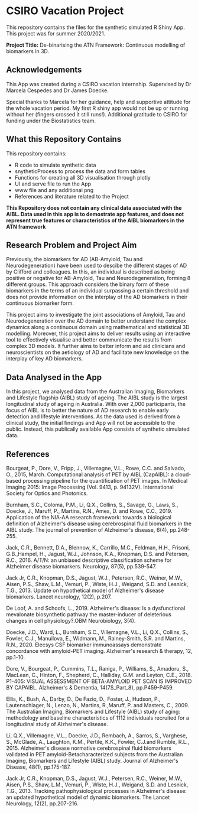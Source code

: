 # CSIRO Vacation Project

This repository contains the files for the synthetic simulated R Shiny App. This project was for summer 2020/2021. 

**Project Title:** De-binarising the ATN Framework: Continuous modelling of biomarkers in 3D. 

## Acknowledgements 

This App was created during a CSIRO vacation internship. Supervised by Dr Marcela Cespedes and Dr James Doecke. 

Special thanks to Marcela for her guidance, help and supportive attitude for the whole vacation period. My first R shiny app would not be up or running without her (fingers crossed it still runs!). Additional gratitude to CSIRO for funding under the Biostatistics team. 

## What this Repository Contains

This repository contains: 
- R code to simulate synthetic data 
- snytheticProcess to process the data and form tables 
- Functions for creating all 3D visualisation through plotly 
- UI and serve file to run the App
- www file and any additional png
- References and literature related to the Project

**This Repository does not contain any clinical data associated with the AIBL. Data used in this app is to demostrate app features, and does not represent true features or characteristics of the AIBL biomarkers in the ATN framework**

## Research Problem and Project Aim

Previously, the biomarkers for AD (AB-Amyloid, Tau and Neurodegeneration) have been used to descibe the different stages of AD by Clifford and colleagues. In this, an individual is described as being positive or negative for AB-Amyloid, Tau and Neurodegeneration, forming 8 different groups. This approach considers the binary form of these biomarkers in the terms of an individual surpassing a certain threshold and does not provide information on the interplay of the AD biomarkers in their continuous biomarker form.

This project aims to investigate the joint associations of Amyloid, Tau and Neurodegeneration over the AD domain to better understand the complex dynamics along a continuous domain using mathematical and statistical 3D modelling. Moreover, this project aims to deliver results using an interactive tool to effectively visualise and better communicate the results from complex 3D models. It further aims to better inform and aid clinicians and neuroscientists on the aetiology of AD and facilitate new knowledge on the interplay of key AD biomarkers.

## Data Analysed in the App 
In this project, we analysed data from the Australian Imaging, Biomarkers and Lifestyle flagship (AIBL) study of ageing. The AIBL study is the largest longitudinal study of ageing in Australia. With over 2,000 participants, the focus of AIBL is to better the nature of AD research to enable early detection and lifestyle interventions. As the data used is derived from a clinical study, the initial findings and App will not be accessible to the public. Instead, this publically available App consists of synthetic simulated data. 


## References 

Bourgeat, P., Dore, V., Fripp, J., Villemagne, V.L., Rowe, C.C. and Salvado, O., 2015, March. Computational analysis of PET by AIBL (CapAIBL): a cloud-based processing pipeline for the quantification of PET images. In Medical Imaging 2015: Image Processing (Vol. 9413, p. 94132V). International Society for Optics and Photonics.


Burnham, S.C., Coloma, P.M., Li, Q.X., Collins, S., Savage, G., Laws, S., Doecke, J., Maruff, P., Martins, R.N., Ames, D. and Rowe, C.C., 2019. Application of the NIA-AA research framework: towards a biological definition of Alzheimer's disease using cerebrospinal fluid biomarkers in the AIBL study. The journal of prevention of Alzheimer's disease, 6(4), pp.248-255.


Jack, C.R., Bennett, D.A., Blennow, K., Carrillo, M.C., Feldman, H.H., Frisoni, G.B.,Hampel, H., Jagust, W.J., Johnson, K.A., Knopman, D.S. and Petersen, R.C., 2016. A/T/N: an unbiased descriptive classification scheme for Alzheimer disease biomarkers. Neurology, 87(5), pp.539-547.

 Jack Jr, C.R., Knopman, D.S., Jagust, W.J., Petersen, R.C., Weiner, M.W., Aisen, P.S., Shaw, L.M., Vemuri, P., Wiste, H.J., Weigand, S.D. and Lesnick, T.G., 2013. Update on hypothetical model of Alzheimer's disease biomarkers. Lancet neurology, 12(2), p.207.
 
 
De Loof, A. and Schoofs, L., 2019. Alzheimer's disease: Is a dysfunctional mevalonate biosynthetic pathway the master-inducer of deleterious changes in cell physiology?.OBM Neurobiology, 3(4).


Doecke, J.D., Ward, L., Burnham, S.C., Villemagne, V.L., Li, Q.X., Collins, S., Fowler, C.J., Manuilova, E., Widmann, M., Rainey-Smith, S.R. and Martins, R.N., 2020. Elecsys CSF biomarker immunoassays demonstrate concordance with amyloid-PET imaging. Alzheimer's research & therapy, 12, pp.1-10.


Dore, V., Bourgeat, P., Cummins, T.L., Raniga, P., Williams, S., Amadoru, S., MacLean, C., Hinton, F., Shepherd, C., Halliday, G.M. and Leyton, C.E., 2018. P1-405: VISUAL ASSESSMENT OF BETA-AMYLOID PET SCAN IS IMPROVED BY CAPAIBL. Alzheimer's & Dementia, 14(7S_Part_8), pp.P459-P459.


Ellis, K., Bush, A., Darby, D., De Fazio, D., Foster, J., Hudson, P., Lautenschlager, N., Lenzo, N., Martins, R.,Maruff, P. and Masters, C., 2009. The Australian Imaging, Biomarkers and Lifestyle (AIBL) study of aging: methodology and baseline characteristics of 1112 individuals recruited for a longitudinal study of Alzheimer's disease.


Li, Q.X., Villemagne, V.L., Doecke, J.D., Rembach, A., Sarros, S., Varghese, S., McGlade, A., Laughton, K.M., Pertile, K.K., Fowler, C.J.and Rumble, R.L., 2015. Alzheimer's disease normative cerebrospinal fluid biomarkers validated in PET amyloid-Betacharacterized subjects from the Australian Imaging, Biomarkers and Lifestyle (AIBL) study. Journal of Alzheimer's Disease, 48(1), pp.175-187.


Jack Jr, C.R., Knopman, D.S., Jagust, W.J., Petersen, R.C., Weiner, M.W., Aisen, P.S., Shaw, L.M., Vemuri, P., Wiste, H.J., Weigand, S.D. and Lesnick, T.G., 2013. Tracking pathophysiological processes in Alzheimer's disease: an updated hypothetical model of dynamic biomarkers. The Lancet Neurology, 12(2), pp.207-216.



